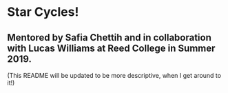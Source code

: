 # Star Cycles!
## Mentored by Safia Chettih and in collaboration with Lucas Williams at Reed College in Summer 2019.
(This README will be updated to be more descriptive, when I get around to it!)
